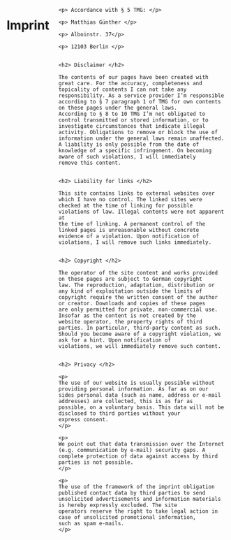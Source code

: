 ---
---
<div class="row">
  <div class="twelve columns">
    <h1>Imprint</h1>

    <p> Accordance with § 5 TMG: </p>

    <p> Matthias Günther </p>

    <p> Alboinstr. 37</p>

    <p> 12103 Berlin </p>


    <h2> Disclaimer </h2>

    The contents of our pages have been created with great care. For the accuracy, completeness and
    topicality of contents I can not take any responsibility. As a service provider I’m responsible
    according to § 7 paragraph 1 of TMG for own contents on these pages under the general laws.
    According to § 8 to 10 TMG I’m not obligated to control transmitted or stored information, or to
    investigate circumstances that indicate illegal activity. Obligations to remove or block the use of
    information under the general laws remain unaffected. A liability is only possible from the date of
    knowledge of a specific infringement. On becoming aware of such violations, I will immediately
    remove this content.


    <h2> Liability for links </h2>

    This site contains links to external websites over which I have no control. The linked sites were
    checked at the time of linking for possible violations of law. Illegal contents were not apparent at
    the time of linking. A permanent control of the linked pages is unreasonable without concrete
    evidence of a violation. Upon notification of violations, I will remove such links immediately.


    <h2> Copyright </h2>

    The operator of the site content and works provided on these pages are subject to German copyright
    law. The reproduction, adaptation, distribution or any kind of exploitation outside the limits of
    copyright require the written consent of the author or creator. Downloads and copies of these pages
    are only permitted for private, non-commercial use. Insofar as the content is not created by the
    website operator, the property rights of third parties. In particular, third-party content as such.
    Should you become aware of a copyright violation, we ask for a hint. Upon notification of
    violations, we will immediately remove such content.


    <h2> Privacy </h2>

    <p>
    The use of our website is usually possible without providing personal information. As far as on our
    sides personal data (such as name, address or e-mail addresses) are collected, this is as far as
    possible, on a voluntary basis. This data will not be disclosed to third parties without your
    express consent.
    </p>

    <p>
    We point out that data transmission over the Internet (e.g. communication by e-mail) security gaps. A
    complete protection of data against access by third parties is not possible.
    </p>

    <p>
    The use of the framework of the imprint obligation published contact data by third parties to send
    unsolicited advertisements and information materials is hereby expressly excluded. The site
    operators reserve the right to take legal action in case of unsolicited promotional information,
    such as spam e-mails.
    </p>
  </div>
</div>
